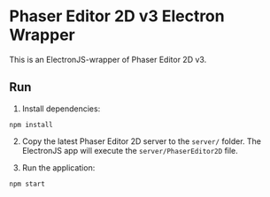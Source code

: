 # Phaser Editor 2D v3 Electron Wrapper

This is an ElectronJS-wrapper of Phaser Editor 2D v3.

## Run

1. Install dependencies:

```
npm install
```

2. Copy the latest Phaser Editor 2D server to the `server/` folder. The ElectronJS app will execute the `server/PhaserEditor2D` file.

3. Run the application:

```
npm start
```



